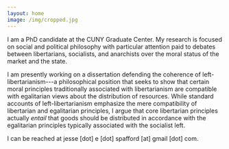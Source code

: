 ```yaml
---
layout: home
image: /img/cropped.jpg
---
```


I am a PhD candidate at the CUNY Graduate Center. My research is focused on social and political philosophy with particular attention paid to debates between libertarians, socialists, and anarchists over the moral status of the market and the state.

I am presently working on a dissertation defending the coherence of left-libertarianism---a philosophical position that seeks to show that certain moral principles traditionally associated with libertarianism are compatible with egalitarian views about the distribution of resources. While standard accounts of left-libertarianism emphasize the mere compatibility of libertarian and egalitarian principles, I argue that core libertarian principles actually *entail* that goods should be distributed in accordance with the egalitarian principles typically associated with the socialist left.

I can be reached at jesse [dot] e [dot] spafford [at] gmail [dot] com.
